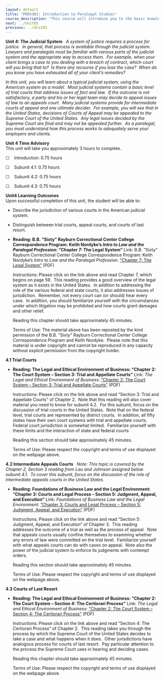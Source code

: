 ```yaml
---
layout: default
title: "PRDV301: Introduction to Paralegal Studies"
course_description: "This course will introduce you to the basic knowledge and skills required of paralegals. By the end of this course, you will have a clear understanding of what a paralegal does, the skills needed to be a successful paralegal, and what it will take to begin a career as a paralegal."
next: ../Unit05
previous: ../Unit03
---
```

**Unit 4: The Judicial System** <span id="4"></span> 
*A system of justice requires a process for justice.  In general, that
process is available through the judicial system.  Lawyers and
paralegals must be familiar with various parts of the judicial system
and the appropriate way to access them.  For example, when your client
brings a case to you dealing with a breach of contract, which court will
you bring that to?  Is there any recourse if you lose the case?  When do
you know you have exhausted all of your client’s remedies?*  
  
 *In this unit, you will learn about a typical judicial system, using
the American system as a model.  Most judicial systems contain a basic
level of trial courts that address issues of fact and law.  If the
outcome is not satisfactory, a party and his or her legal team may
decide to appeal issues of law to an appeals court.  Many judicial
systems provide for intermediate courts of appeal and one ultimate
decider.  For example, you will see that in the United States, decisions
of Courts of Appeal may be appealed to the Supreme Court of the United
States.  Any legal issues decided by the Supreme Court are final and may
not be appealed further.  As a paralegal, you must understand how this
process works to adequately serve your employers and clients.*

**Unit 4 Time Advisory**  
This unit will take you approximately 3 hours to complete.  
  
 ☐    Introduction: 0.75 hours  
  
 ☐    Subunit 4.1: 0.75 hours  
  
 ☐    Subunit 4.2: 0.75 hours  
  
 ☐    Subunit 4.3: 0.75 hours

**Unit4 Learning Outcomes**  
Upon successful completion of this unit, the student will be able to:
-   Describe the jurisdiction of various courts in the American judicial
    system.
-   Distinguish between trial courts, appeal courts, and courts of last
    resort. 

-   **Reading: B.B. “Sixty” Rayburn Correctional Center College
    Correspondence Program: Keith Nordyke’s *Intro to Law and the
    Paralegal Profession*: “Chapter 7: The Legal System”**
    Link: B.B. “Sixty” Rayburn Correctional Center College
    Correspondence Program: Keith Nordyke’s *Intro to Law and the
    Paralegal Profession*: [“Chapter 7: The Legal
    System”](https://resources.saylor.org/archived/wp-content/uploads/2013/02/PRDV301-IntroToLawandtheParalegalProfession.pdf)
    (PDF)  
      
     Instructions: Please click on the link above and read Chapter 7,
    which begins on page 59.  This reading provides a good overview of
    the legal system as it exists in the United States.  In addition to
    addressing the role of the various federal and state courts, it also
    addresses issues of jurisdiction.  Remember, not every court can (or
    should) hear every case.  In addition, you should familiarize
    yourself with the circumstances under which litigation may be
    prohibited and how courts grant damages and other relief.  
      
     Reading this chapter should take approximately 45 minutes.  
      
     Terms of Use: The material above has been reposted by the kind
    permission of the B.B. “Sixty” Rayburn Correctional Center College
    Correspondence Program and Keith Nordyke.  Please note that this
    material is under copyright and cannot be reproduced in any capacity
    without explicit permission from the copyright holder.

**4.1 Trial Courts** <span id="4.1"></span> 
-   **Reading: The Legal and Ethical Environment of Business: “Chapter
    2: The Court System – Section 3: Trial and Appellate Courts”**
    Link: *The Legal and Ethical Environment of Business*: [“Chapter 2:
    The Court System – Section 3: Trial and Appellate
    Courts”](https://resources.saylor.org/archived/wp-content/uploads/2012/10/PRDV301-4.1.pdf)
    (PDF)  
      
     Instructions: Please click on the link above and read “Section 3:
    Trial and Appellate Courts” of Chapter 2.  Note that this reading
    will also cover material you need to know for subunit 4.2.  For this
    subunit, focus on the discussion of trial courts in the United
    States.  Note that on the federal level, trial courts are
    represented by district courts.  In addition, all fifty states have
    their own court systems with trial and appellate courts.  Federal
    court jurisdiction is somewhat limited.  Familiarize yourself with
    these limits and the interaction of state and federal courts  
      
     Reading this section should take approximately 45 minutes.  
      
     Terms of Use: Please respect the copyright and terms of use
    displayed on the webpage above.

**4.2 Intermediate Appeals Courts** <span id="4.2"></span> 
*Note: This topic is covered by the Chapter 2, Section 3 reading from
Lau and Johnson assigned below subunit 4.1.  To cover this subunit,
focus on the discussion of the role of intermediate appeals courts in
the United States.*

-   **Reading: Foundations of Business Law and the Legal Environment:
    “Chapter 3: Courts and Legal Process – Section 5: Judgment, Appeal,
    and Execution”**
    Link: *Foundations of* *Business Law and the Legal Environment*:
    [“Chapter 3: Courts and Legal Process – Section 5: Judgment, Appeal,
    and
    Execution”](https://resources.saylor.org/archived/wp-content/uploads/2012/10/PRDV301-4.2.pdf)
    (PDF)  
      
     Instructions: Please click on the link above and read “Section 5:
    Judgment, Appeal, and Execution” of Chapter 3.  This reading
    addresses the outcome of a trial as well as the process of appeal. 
    Note that appeals courts usually confine themselves to examining
    whether any errors of law were committed on the trial level. 
    Familiarize yourself with what appeals courts can do with cases on
    appeal.  Note also the power of the judicial system to enforce its
    judgments with contempt orders.  
      
     Reading this section should take approximately 45 minutes.  
      
     Terms of Use: Please respect the copyright and terms of use
    displayed on the webpage above.

**4.3 Courts of Last Resort** <span id="4.3"></span> 
-   **Reading: The Legal and Ethical Environment of Business: “Chapter
    2: The Court System – Section 4: The Certiorari Process”**
    Link: *The Legal and Ethical Environment of Business*: [“Chapter 2:
    The Court System – Section 4: The Certiorari
    Process”](https://resources.saylor.org/archived/wp-content/uploads/2012/10/PRDV301-4.3.pdf)
    (PDF)  
      
     Instructions: Please click on the link above and read “Section 4:
    The Certiorari Process” of Chapter 2.  This reading takes you
    through the process by which the Supreme Court of the United States
    decides to take a case and what happens when it does.  Other
    jurisdictions have analogous process for courts of last resort.  Pay
    particular attention to the process the Supreme Court uses in
    hearing and deciding cases.  
      
     Reading this chapter should take approximately 45 minutes.  
      
     Terms of Use: Please respect the copyright and terms of use
    displayed on the webpage above.



